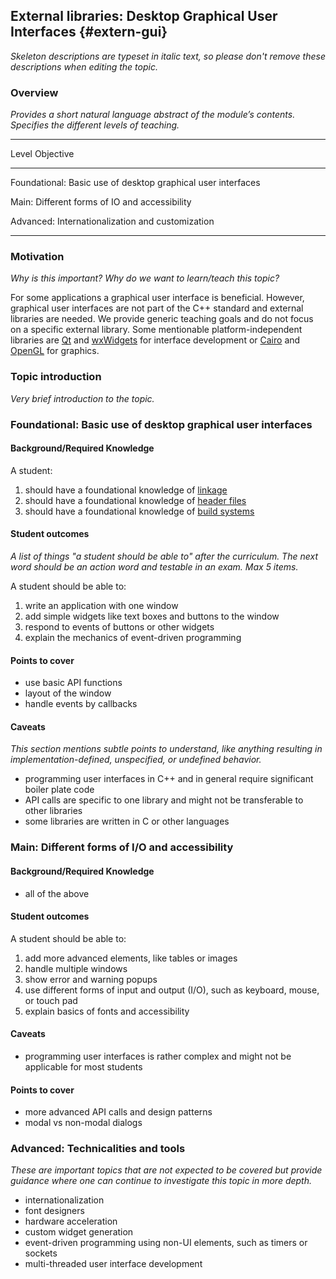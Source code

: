 ## External libraries: Desktop Graphical User Interfaces {#extern-gui}

_Skeleton descriptions are typeset in italic text,_
_so please don't remove these descriptions when editing the topic._

### Overview

_Provides a short natural language abstract of the module’s contents._
_Specifies the different levels of teaching._

------------------------------------------------------------------------
Level             Objective
----------------- ------------------------------------------------------
Foundational:      Basic use of desktop graphical user interfaces

Main:              Different forms of IO and accessibility

Advanced:          Internationalization and customization

------------------------------------------------------------------------

### Motivation

_Why is this important?_
_Why do we want to learn/teach this topic?_

For some applications a graphical user interface is beneficial. However, graphical user interfaces are not part of the C++ standard and external libraries are needed. We provide generic teaching goals and do not focus on a specific external library. Some mentionable platform-independent libraries are [Qt](https://www.qt.io/) and [wxWidgets](https://www.wxwidgets.org/) for interface development or [Cairo](https://www.cairographics.org/) and [OpenGL](https://www.opengl.org/) for graphics.

### Topic introduction

_Very brief introduction to the topic._

### Foundational: Basic use of desktop graphical user interfaces

#### Background/Required Knowledge

A student: 

1. should have a foundational knowledge of [linkage](../compilation-model/linkage.md)
2. should have a foundational knowledge of [header files](../compilation-model/headers.md)
3. should have a foundational knowledge of [build systems](../compilation-model/buildsystems.md)

#### Student outcomes

_A list of things "a student should be able to" after the curriculum._
_The next word should be an action word and testable in an exam._
_Max 5 items._

A student should be able to:

1. write an application with one window
2. add simple widgets like text boxes and buttons to the window
3. respond to events of buttons or other widgets
4. explain the mechanics of event-driven programming

#### Points to cover

* use basic API functions
* layout of the window
* handle events by callbacks

#### Caveats

_This section mentions subtle points to understand, like anything resulting in
implementation-defined, unspecified, or undefined behavior._

* programming user interfaces in C++ and in general require significant boiler plate code  
* API calls are specific to one library and might not be transferable to other libraries
* some libraries are written in C or other languages

### Main: Different forms of I/O and accessibility

#### Background/Required Knowledge

* all of the above

#### Student outcomes

A student should be able to:

1. add more advanced elements, like tables or images
2. handle multiple windows
3. show error and warning popups
4. use different forms of input and output (I/O), such as keyboard, mouse, or touch pad
5. explain basics of fonts and accessibility

#### Caveats

* programming user interfaces is rather complex and might not be applicable for most students

#### Points to cover

* more advanced API calls and design patterns
* modal vs non-modal dialogs

### Advanced: Technicalities and tools

_These are important topics that are not expected to be covered but provide
guidance where one can continue to investigate this topic in more depth._

* internationalization
* font designers 
* hardware acceleration
* custom widget generation
* event-driven programming using non-UI elements, such as timers or sockets
* multi-threaded user interface development

